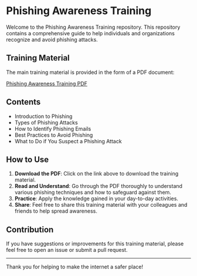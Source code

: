 # Phishing Awareness Training

Welcome to the Phishing Awareness Training repository. This repository contains a comprehensive guide to help individuals and organizations recognize and avoid phishing attacks.

## Training Material

The main training material is provided in the form of a PDF document:

[Phishing Awareness Training PDF](path/to/your/phishing_awareness_training.pdf)

## Contents

- Introduction to Phishing
- Types of Phishing Attacks
- How to Identify Phishing Emails
- Best Practices to Avoid Phishing
- What to Do if You Suspect a Phishing Attack

## How to Use

1. **Download the PDF**: Click on the link above to download the training material.
2. **Read and Understand**: Go through the PDF thoroughly to understand various phishing techniques and how to safeguard against them.
3. **Practice**: Apply the knowledge gained in your day-to-day activities.
4. **Share**: Feel free to share this training material with your colleagues and friends to help spread awareness.

## Contribution

If you have suggestions or improvements for this training material, please feel free to open an issue or submit a pull request.

---

Thank you for helping to make the internet a safer place!
